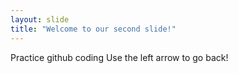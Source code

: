 ```yaml
---
layout: slide
title: "Welcome to our second slide!"
---
```

Practice github coding
Use the left arrow to go back!

